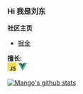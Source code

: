 

   
### Hi 我是刘东



**社区主页**  

- [掘金](https://juejin.cn/user/3720403076258430)

**擅长:**  
<code><img height="20" src="https://raw.githubusercontent.com/github/explore/80688e429a7d4ef2fca1e82350fe8e3517d3494d/topics/javascript/javascript.png"></code>
<code><img height="20" src="https://raw.githubusercontent.com/github/explore/80688e429a7d4ef2fca1e82350fe8e3517d3494d/topics/vue/vue.png"></code>

[![Mango's github stats](https://github-readme-stats.vercel.app/api?username=mango-lzp)](https://github.com/mango-lzp/github-readme-stats)

